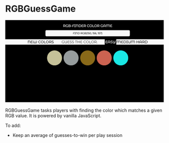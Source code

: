 # RGBGuessGame

<img src="https://github.com/jzkarap/RGBGuessGame/blob/master/colorgame.gif?raw=true">

RGBGuessGame tasks players with finding the color which matches a given RGB value. It is powered by vanilla JavaScript.

To add:
- Keep an average of guesses-to-win per play session
